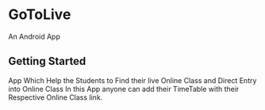 # GoToLive

An Android App

## Getting Started

App Which Help the Students to Find their live Online Class and Direct Entry into Online Class
In this App anyone can add their TimeTable with their Respective Online Class link.

